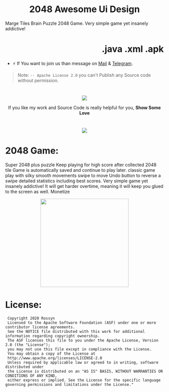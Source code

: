 <p align="center">
  <h1 align="center">2048 Awesome Ui Design</h1>
  
 Marge Tiles Brain Puzzle 2048 Game. Very simple game yet insanely addictive!
   <h1 align="Right">.java .xml .apk</h1>

- ⚡  If You want to join us than message on <a href="banrossyn@gmail.com">Mail</a>
&
<a href="https://t.me/banrossyn">Telegram</a>. 

> Note: `-- Apache License 2.0` you can't Publish any Source code without permission.
# 
<p align="center">
    <a href="https://www.paypal.com/paypalme/banrossyn">
      <img src="https://user-images.githubusercontent.com/97843190/184054819-e2e80e69-df46-4d38-8769-5d591673d412.png"/>
    </a>
  </p>
<p align="center">If you like my work and Source Code is really helpful for you, <strong>Show Some Love</strong></p>

# 
<p align="center">
    <a href="https://play.google.com/store/apps/details?id=com.banrossyn.merge.game2048">
      <img src="https://user-images.githubusercontent.com/97843190/183465982-585d7c51-abf8-4ffa-9c9c-3621fb3cf43e.png"  />
    </a>
  </p>

# 2048 Game:
Super 2048 plus puzzle Keep playing for high score after collected 2048 tile Game is automatically saved and continue to play later.
classic game play with silky smooth movements swipe to move Undo button to reverse a swipe detailed statistics including best scores.
Very simple game yet insanely addictive! It will get harder overtime, meaning it will keep you glued to the screen as well.
Monetize 




<p align="center">
    <a href="https://play.google.com/store/apps/details?id=com.banrossyn.merge.game2048">
      <img src="https://user-images.githubusercontent.com/97843190/183300573-ac4dd10f-b7e2-476d-a36d-7dd12ff497c7.png" width="280"  />
    </a>
  </p>

# License: 
 ```
  Copyright 2020 Rossyn
  Licensed to the Apache Software Foundation (ASF) under one or more contributor license agreements. 
  See the NOTICE file distributed with this work for additional information regarding copyright ownership. 
  The ASF licenses this file to you under the Apache License, Version 2.0 (the "License"); 
  you may not use this file except in compliance with the License. 
  You may obtain a copy of the License at 
  http://www.apache.org/licenses/LICENSE-2.0 
  Unless required by applicable law or agreed to in writing, software distributed under 
  the License is distributed on an "AS IS" BASIS, WITHOUT WARRANTIES OR CONDITIONS OF ANY KIND,
  either express or implied. See the License for the specific language governing permissions and limitations under the License."
